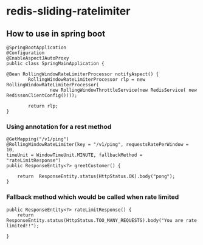 # redis-sliding-ratelimiter


## How to use in spring boot


	@SpringBootApplication
	@Configuration
	@EnableAspectJAutoProxy
	public class SpringMainApplication {

	@Bean RollingWindowRateLimiterProcessor notifyAspect() {
	    	RollingWindowRateLimiterProcessor rlp = new RollingWindowRateLimiterProcessor(
					new RollingWindowThrottleService(new RedisService( new RedissonClientConfig())));
	    	
	    	return rlp;
	}


### Using annotation for a rest method
	
	@GetMapping("/v1/ping")
	@RollingWindowRateLimiter(key = "/v1/ping", requestsRatePerWindow = 10,
	timeUnit = WindowTimeUnit.MINUTE, fallbackMethod = "rateLimitResponse")
	public ResponseEntity<?> greetCustomer() {
		
		return  ResponseEntity.status(HttpStatus.OK).body("pong");
	}


### Fallback method which would be called when rate limited

	public ResponseEntity<?> rateLimitResponse() {
		return ResponseEntity.status(HttpStatus.TOO_MANY_REQUESTS).body("You are rate limited!!");
		
	}
	